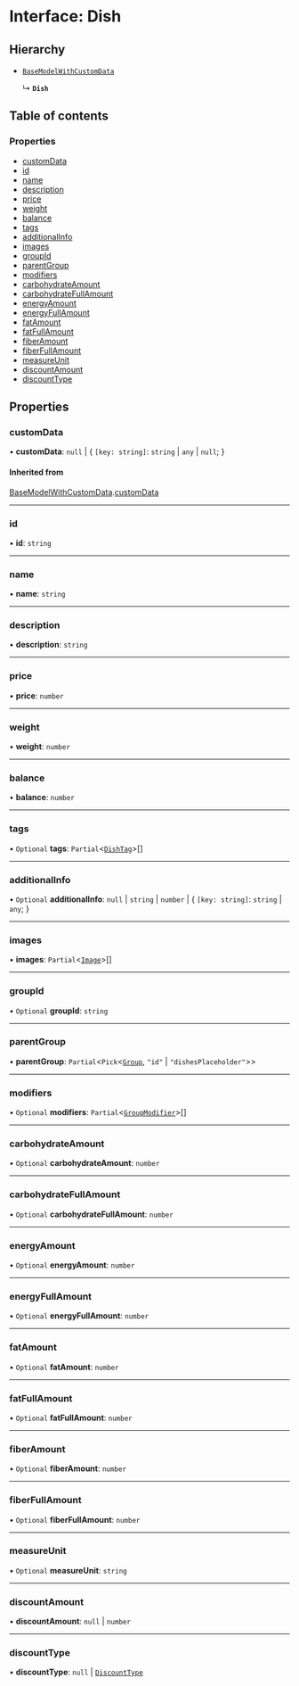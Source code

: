 # Interface: Dish

## Hierarchy

- [`BaseModelWithCustomData`](BaseModelWithCustomData.md)

  ↳ **`Dish`**

## Table of contents

### Properties

- [customData](Dish.md#customdata)
- [id](Dish.md#id)
- [name](Dish.md#name)
- [description](Dish.md#description)
- [price](Dish.md#price)
- [weight](Dish.md#weight)
- [balance](Dish.md#balance)
- [tags](Dish.md#tags)
- [additionalInfo](Dish.md#additionalinfo)
- [images](Dish.md#images)
- [groupId](Dish.md#groupid)
- [parentGroup](Dish.md#parentgroup)
- [modifiers](Dish.md#modifiers)
- [carbohydrateAmount](Dish.md#carbohydrateamount)
- [carbohydrateFullAmount](Dish.md#carbohydratefullamount)
- [energyAmount](Dish.md#energyamount)
- [energyFullAmount](Dish.md#energyfullamount)
- [fatAmount](Dish.md#fatamount)
- [fatFullAmount](Dish.md#fatfullamount)
- [fiberAmount](Dish.md#fiberamount)
- [fiberFullAmount](Dish.md#fiberfullamount)
- [measureUnit](Dish.md#measureunit)
- [discountAmount](Dish.md#discountamount)
- [discountType](Dish.md#discounttype)

## Properties

### customData

• **customData**: ``null`` \| { `[key: string]`: `string` \| `any` \| ``null``;  }

#### Inherited from

[BaseModelWithCustomData](BaseModelWithCustomData.md).[customData](BaseModelWithCustomData.md#customdata)

___

### id

• **id**: `string`

___

### name

• **name**: `string`

___

### description

• **description**: `string`

___

### price

• **price**: `number`

___

### weight

• **weight**: `number`

___

### balance

• **balance**: `number`

___

### tags

• `Optional` **tags**: `Partial`<[`DishTag`](DishTag.md)\>[]

___

### additionalInfo

• `Optional` **additionalInfo**: ``null`` \| `string` \| `number` \| { `[key: string]`: `string` \| `any`;  }

___

### images

• **images**: `Partial`<[`Image`](Image.md)\>[]

___

### groupId

• `Optional` **groupId**: `string`

___

### parentGroup

• **parentGroup**: `Partial`<`Pick`<[`Group`](Group.md), ``"id"`` \| ``"dishesPlaceholder"``\>\>

___

### modifiers

• `Optional` **modifiers**: `Partial`<[`GroupModifier`](GroupModifier.md)\>[]

___

### carbohydrateAmount

• `Optional` **carbohydrateAmount**: `number`

___

### carbohydrateFullAmount

• `Optional` **carbohydrateFullAmount**: `number`

___

### energyAmount

• `Optional` **energyAmount**: `number`

___

### energyFullAmount

• `Optional` **energyFullAmount**: `number`

___

### fatAmount

• `Optional` **fatAmount**: `number`

___

### fatFullAmount

• `Optional` **fatFullAmount**: `number`

___

### fiberAmount

• `Optional` **fiberAmount**: `number`

___

### fiberFullAmount

• `Optional` **fiberFullAmount**: `number`

___

### measureUnit

• `Optional` **measureUnit**: `string`

___

### discountAmount

• **discountAmount**: ``null`` \| `number`

___

### discountType

• **discountType**: ``null`` \| [`DiscountType`](../README.md#discounttype)
